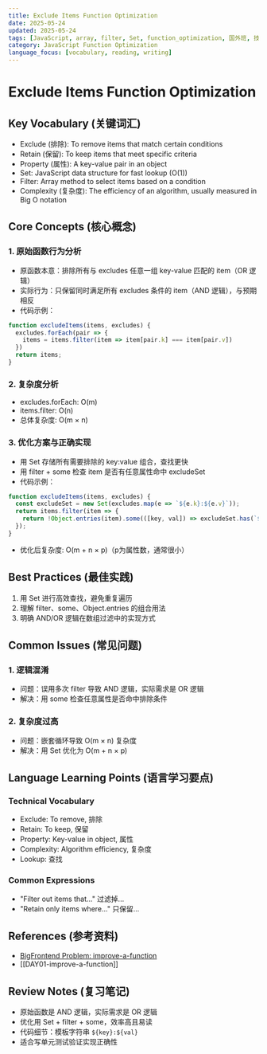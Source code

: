 ```yaml
---
title: Exclude Items Function Optimization
date: 2025-05-24
updated: 2025-05-24
tags: [JavaScript, array, filter, Set, function_optimization, 国外班, 技术学习]
category: JavaScript Function Optimization
language_focus: [vocabulary, reading, writing]
---
```


# Exclude Items Function Optimization

## Key Vocabulary (关键词汇)
- Exclude (排除): To remove items that match certain conditions
- Retain (保留): To keep items that meet specific criteria
- Property (属性): A key-value pair in an object
- Set: JavaScript data structure for fast lookup (O(1))
- Filter: Array method to select items based on a condition
- Complexity (复杂度): The efficiency of an algorithm, usually measured in Big O notation

## Core Concepts (核心概念)
### 1. 原始函数行为分析
- 原函数本意：排除所有与 excludes 任意一组 key-value 匹配的 item（OR 逻辑）
- 实际行为：只保留同时满足所有 excludes 条件的 item（AND 逻辑），与预期相反
- 代码示例：
```javascript
function excludeItems(items, excludes) {
  excludes.forEach(pair => {
    items = items.filter(item => item[pair.k] === item[pair.v])
  })
  return items;
}
```

### 2. 复杂度分析
- excludes.forEach: O(m)
- items.filter: O(n)
- 总体复杂度: O(m × n)

### 3. 优化方案与正确实现
- 用 Set 存储所有需要排除的 key:value 组合，查找更快
- 用 filter + some 检查 item 是否有任意属性命中 excludeSet
- 代码示例：
```javascript
function excludeItems(items, excludes) {
  const excludeSet = new Set(excludes.map(e => `${e.k}:${e.v}`));
  return items.filter(item => {
    return !Object.entries(item).some(([key, val]) => excludeSet.has(`${key}:${val}`));
  });
}
```
- 优化后复杂度: O(m + n × p)（p为属性数，通常很小）

## Best Practices (最佳实践)
1. 用 Set 进行高效查找，避免重复遍历
2. 理解 filter、some、Object.entries 的组合用法
3. 明确 AND/OR 逻辑在数组过滤中的实现方式

## Common Issues (常见问题)
### 1. 逻辑混淆
- 问题：误用多次 filter 导致 AND 逻辑，实际需求是 OR 逻辑
- 解决：用 some 检查任意属性是否命中排除条件

### 2. 复杂度过高
- 问题：嵌套循环导致 O(m × n) 复杂度
- 解决：用 Set 优化为 O(m + n × p)

## Language Learning Points (语言学习要点)
### Technical Vocabulary
- Exclude: To remove, 排除
- Retain: To keep, 保留
- Property: Key-value in object, 属性
- Complexity: Algorithm efficiency, 复杂度
- Lookup: 查找

### Common Expressions
- "Filter out items that..." 过滤掉...
- "Retain only items where..." 只保留...

## References (参考资料)
- [BigFrontend Problem: improve-a-function](https://bigfrontend.dev/problem/improve-a-function)
- [[DAY01-improve-a-function]]

## Review Notes (复习笔记)
- 原始函数是 AND 逻辑，实际需求是 OR 逻辑
- 优化用 Set + filter + some，效率高且易读
- 代码细节：模板字符串 `${key}:${val}`
- 适合写单元测试验证实现正确性
